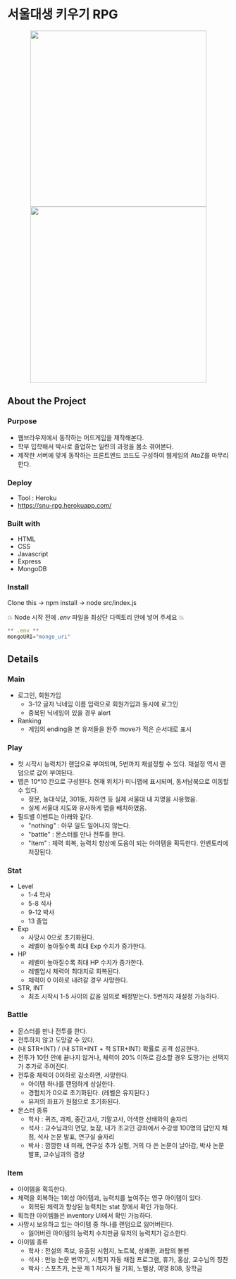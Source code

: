 # 서울대생 키우기 RPG

<p align="center"><img src="https://user-images.githubusercontent.com/40906871/144449513-2c06cf07-1340-4c7d-a24a-44736a26640f.png" height="400"/><img src="https://user-images.githubusercontent.com/40906871/144449300-311ebdb2-b559-4392-a37f-59da422da9c6.png" height="400"/></p>

## About the Project

### Purpose

- 웹브라우저에서 동작하는 머드게임을 제작해본다.
- 학부 입학해서 박사로 졸업하는 일련의 과정을 몸소 겪어본다. 
- 제작한 서버에 맞게 동작하는 프론트엔드 코드도 구성하여 웹게임의 AtoZ를 마무리한다.

### Deploy

- Tool : Heroku
- https://snu-rpg.herokuapp.com/

### Built with

- HTML
- CSS
- Javascript
- Express
- MongoDB

### Install

Clone this -> npm install -> node src/index.js

:boom: Node 시작 전에 _.env_ 파일을 최상단 디렉토리 안에 넣어 주세요 :boom:

```javascript
** .env **
mongoURI="mongo_uri"
```

## Details

### Main

- 로그인, 회원가입
    - 3-12 글자 닉네임 이름 입력으로 회원가입과 동시에 로그인
    - 중복된 닉네임이 있을 경우 alert
- Ranking
    - 게임의 ending을 본 유저들을 완주 move가 적은 순서대로 표시

### Play
- 첫 시작시 능력치가 랜덤으로 부여되며, 5번까지 재설정할 수 있다. 재설정 역시 랜덤으로 값이 부여된다.
- 맵은 10*10 칸으로 구성된다. 현재 위치가 미니맵에 표시되며, 동서남북으로 이동할 수 있다.
    - 정문, 농대식당, 301동, 자하연 등 실제 서울대 내 지명을 사용했음.
    - 실제 서울대 지도와 유사하게 맵을 배치하였음.
- 필드별 이벤트는 아래와 같다.
    - "nothing" : 아무 일도 일어나지 않는다.
    - "battle" : 몬스터를 만나 전투를 한다.
    - "Item" : 체력 회복, 능력치 향상에 도움이 되는 아이템을 획득한다. 인벤토리에 저장된다.

### Stat
- Level
    - 1-4 학사
    - 5-8 석사
    - 9-12 박사
    - 13 졸업
- Exp
    - 사망시 0으로 초기화된다. 
    - 레벨이 높아질수록 최대 Exp 수치가 증가한다.
- HP
    - 레벨이 높아질수록 최대 HP 수치가 증가한다.
    - 레벨업시 체력이 최대치로 회복된다.
    - 체력이 0 이하로 내려갈 경우 사망한다.
- STR, INT
    - 최초 시작시 1-5 사이의 값을 임의로 배정받는다. 5번까지 재설정 가능하다.

### Battle
- 몬스터를 만나 전투를 한다.
- 전투하지 않고 도망갈 수 있다.
- (내 STR+INT) / (내 STR+INT + 적 STR+INT) 확률로 공격 성공한다.
- 전투가 10턴 안에 끝나지 않거나, 체력이 20% 이하로 감소할 경우 도망가는 선택지가 추가로 주어진다.
- 전투중 체력이 0이하로 감소하면, 사망한다.
    - 아이템 하나를 랜덤하게 상실한다.
    - 경험치가 0으로 초기화된다. (레벨은 유지된다.)
    - 유저의 좌표가 원점으로 초기화된다.
- 몬스터 종류
    - 학사 : 퀴즈, 과제, 중간고사, 기말고사, 어색한 선배와의 술자리
    - 석사 : 교수님과의 면담, 늦잠, 내가 조교인 강좌에서 수강생 100명의 답안지 채점, 석사 논문 발표, 연구실 술자리
    - 박사 : 깜깜한 내 미래, 연구실 추가 실험, 거의 다 쓴 논문이 날아감, 박사 논문 발표, 교수님과의 겸상

### Item
- 아이템을 획득한다.
- 체력을 회복하는 1회성 아이템과, 능력치를 높여주는 영구 아이템이 있다.
    - 회복된 체력과 향상된 능력치는 stat 창에서 확인 가능하다.
- 획득한 아이템들은 inventory UI에서 확인 가능하다.
- 사망시 보유하고 있는 아이템 중 하나를 랜덤으로 잃어버린다.
    - 잃어버린 아이템의 능력치 수치만큼 유저의 능력치가 감소한다.
- 아이템 종류
    - 학사 : 전설의 족보, 유출된 시험지, 노트북, 상쾌환, 과탑의 볼펜
    - 석사 : 만능 논문 번역기, 시험지 자동 채점 프로그램, 휴가, 홍삼, 교수님의 칭찬
    - 박사 : 스포츠카, 논문 제 1 저자가 될 기회, 노벨상, 여명 808, 장학금
